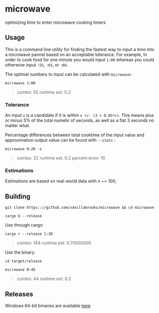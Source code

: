 # microwave
optimizing time to enter microwave cooking timers

## Usage

This is a command line utility for finding the fastest way to input a time into a microwave pannel based on an acceptable tolerance. For example, In order to cook food for one minute you would input `1:00` whereas you could otherwise input `:55`, `:65`, or `:66`. 

The optimal numbers to input can be calculated with `microwave`:

`microwave 1:00`

> combo: 55 runtime est: 0.2

### Tolerance

An input `x`  is a candidate if it is within `x +/- (3 + 0.05*x)`. This means plus or minus 5% of the total numebr of seconds, as well as a flat 3 seconds no matter what.

Percentage differences between total cooktime of the input value and approximation output value can be found with `--stats` : 

`microwave 0:20 -s`

> combo: 22 runtime est: 0.2 percent error: 10
 

### Estimations

Estimations are based on real-world data with n ~= 100;


## Building

`git clone https:://github.com/vanillabrooks/microwave && cd microwave`

`cargo b --release`

Use through cargo:

`cargo r --release 1:38`

> combo: 144 runtime est: 0.70000005

Use the binary:

`cd target/release`

`microwave 0:45`

> combo: 44 runtime est: 0.2

## Releases

Windows 64-bit binaries are available [here](https://github.com/vanillabrooks/microwave/releases)
